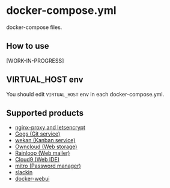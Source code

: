 docker-compose.yml
==================

docker-compose files.

## How to use

\[WORK-IN-PROGRESS\]

## VIRTUAL\_HOST env

You should edit ``VIRTUAL_HOST`` env in each docker-compose.yml.

## Supported products

- [nginx-proxy and letsencrypt](./proxy)
- [Gogs (Git service)](./gogs)
- [wekan (Kanban service)](./wekan)
- [Owncloud (Web storage)](./owncloud)
- [Rainloop (Web mailer)](./rainloop)
- [Cloud9 (Web IDE)](./cloud9)
- [mitro (Password manager)](./mitro)
- [slackin](./slackin)
- [docker-webui](./docker-webui)
